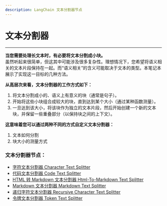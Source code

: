 ```yaml
---
description: LangChain 文本分割器节点
---
```


# 文本分割器

***

**当您需要处理长文本时，有必要将文本分割成小块。**\
虽然听起来很简单，但这其中可能涉及很多复杂性。理想情况下，您希望将语义相关的文本片段保持在一起。而“语义相关”的含义可能取决于文本的类型。本笔记本展示了实现这一目标的几种方法。

**从高层次来看，文本分割器的工作方式如下：**

1. 将文本分割成小的、语义上有意义的块（通常是句子）。
2. 开始将这些小块组合成较大的块，直到达到某个大小（通过某种函数测量）。
3. 一旦达到该大小，将该块作为独立的文本片段，然后开始创建一个新的文本块，并保留一些重叠部分（以保持块之间的上下文）。

**这意味着您可以通过两种不同的方式自定义文本分割器：**

1. 文本如何分割
2. 块大小的测量方式

### 文本分割器节点：

* [字符文本分割器 Character Text Splitter](character-text-splitter_zh.md)
* [代码文本分割器 Code Text Splitter](code-text-splitter_zh.md)
* [HTML 转 Markdown 文本分割器 Html-To-Markdown Text Splitter](html-to-markdown-text-splitter_zh.md)
* [Markdown 文本分割器 Markdown Text Splitter](markdown-text-splitter_zh.md)
* [递归字符文本分割器 Recursive Character Text Splitter](recursive-character-text-splitter_zh.md)
* [令牌文本分割器 Token Text Splitter](token-text-splitter_zh.md)